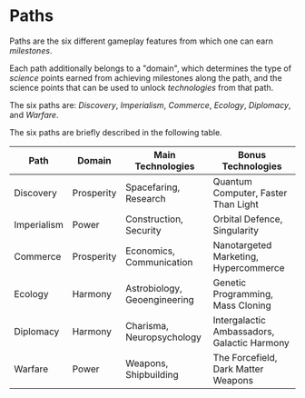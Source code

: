 # Paths

Paths are the six different gameplay features from which one can earn *milestones*. 

Each path additionally belongs to a "domain", which determines the type of *science* points earned from achieving milestones along the path, and the science points that can be used to unlock *technologies* from that path.

The six paths are: *Discovery*, *Imperialism*, *Commerce*, *Ecology*, *Diplomacy*, and *Warfare*.

The six paths are briefly described in the following table.

| Path        | Domain     | Main Technologies            | Bonus Technologies                          |
|-------------|------------|------------------------------|---------------------------------------------|
| Discovery   | Prosperity | Spacefaring, Research        | Quantum Computer, Faster Than Light         |
| Imperialism | Power      | Construction, Security       | Orbital Defence, Singularity                |
| Commerce    | Prosperity | Economics, Communication     | Nanotargeted Marketing, Hypercommerce       |
| Ecology     | Harmony    | Astrobiology, Geoengineering | Genetic Programming, Mass Cloning           |
| Diplomacy   | Harmony    | Charisma, Neuropsychology    | Intergalactic Ambassadors, Galactic Harmony |
| Warfare     | Power      | Weapons, Shipbuilding        | The Forcefield, Dark Matter Weapons         |
